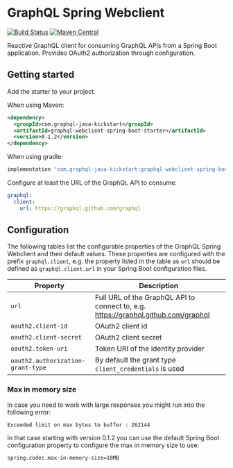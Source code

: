 # GraphQL Spring Webclient
[![Build Status](https://travis-ci.org/graphql-java-kickstart/graphql-spring-webclient.svg?branch=master)](https://travis-ci.org/graphql-java-kickstart/graphql-spring-webclient)
[![Maven Central](https://img.shields.io/maven-central/v/com.graphql-java-kickstart/graphql-webclient-spring-boot-starter.svg)](https://maven-badges.herokuapp.com/maven-central/com.graphql-java-kickstart/graphql-webclient-spring-boot-starter)

Reactive GraphQL client for consuming GraphQL APIs from a Spring Boot application.
Provides OAuth2 authorization through configuration.

## Getting started

Add the starter to your project.

When using Maven:
```xml
<dependency>
  <groupId>com.graphql-java-kickstart</groupId>
  <artifactId>graphql-webclient-spring-boot-starter</artifactId>
  <version>0.1.2</version>
</dependency>
```

When using gradle:
```groovy
implementation "com.graphql-java-kickstart:graphql-webclient-spring-boot-starter:0.1.2"
```

Configure at least the URL of the GraphQL API to consume:
```yaml
graphql:
  client:
    url: https://graphql.github.com/graphql
```

## Configuration

The following tables list the configurable properties of the GraphQL Spring Webclient and their default values.
These properties are configured with the prefix `graphql.client`, e.g. the property listed in the table as `url` 
should be defined as `graphql.client.url` in your Spring Boot configuration files.

| Property | Description |
|----------|-------------|
| `url` | Full URL of the GraphQL API to connect to, e.g. https://graphql.github.com/graphql |
| `oauth2.client-id` | OAuth2 client id |
| `oauth2.client-secret` | OAuth2 client secret |
| `oauth2.token-uri` | Token URI of the identity provider |
| `oauth2.authorization-grant-type` | By default the grant type `client_credentials` is used |
 
### Max in memory size

In case you need to work with large responses you might run into the following error:
```
Exceeded limit on max bytes to buffer : 262144
```
In that case starting with version 0.1.2 you can use the default Spring Boot configuration property to configure
the max in memory size to use:
```properties
spring.codec.max-in-memory-size=10MB
``` 
